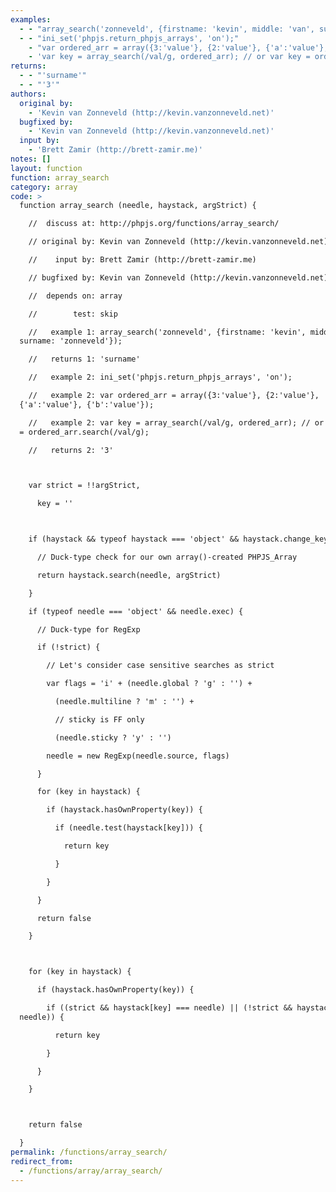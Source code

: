 ```yaml
---
examples:
  - - "array_search('zonneveld', {firstname: 'kevin', middle: 'van', surname: 'zonneveld'});"
  - - "ini_set('phpjs.return_phpjs_arrays', 'on');"
    - "var ordered_arr = array({3:'value'}, {2:'value'}, {'a':'value'}, {'b':'value'});"
    - 'var key = array_search(/val/g, ordered_arr); // or var key = ordered_arr.search(/val/g);'
returns:
  - - "'surname'"
  - - "'3'"
authors:
  original by:
    - 'Kevin van Zonneveld (http://kevin.vanzonneveld.net)'
  bugfixed by:
    - 'Kevin van Zonneveld (http://kevin.vanzonneveld.net)'
  input by:
    - 'Brett Zamir (http://brett-zamir.me)'
notes: []
layout: function
function: array_search
category: array
code: >
  function array_search (needle, haystack, argStrict) {

    //  discuss at: http://phpjs.org/functions/array_search/

    // original by: Kevin van Zonneveld (http://kevin.vanzonneveld.net)

    //    input by: Brett Zamir (http://brett-zamir.me)

    // bugfixed by: Kevin van Zonneveld (http://kevin.vanzonneveld.net)

    //  depends on: array

    //        test: skip

    //   example 1: array_search('zonneveld', {firstname: 'kevin', middle: 'van',
  surname: 'zonneveld'});

    //   returns 1: 'surname'

    //   example 2: ini_set('phpjs.return_phpjs_arrays', 'on');

    //   example 2: var ordered_arr = array({3:'value'}, {2:'value'},
  {'a':'value'}, {'b':'value'});

    //   example 2: var key = array_search(/val/g, ordered_arr); // or var key
  = ordered_arr.search(/val/g);

    //   returns 2: '3'



    var strict = !!argStrict,

      key = ''



    if (haystack && typeof haystack === 'object' && haystack.change_key_case) {

      // Duck-type check for our own array()-created PHPJS_Array

      return haystack.search(needle, argStrict)

    }

    if (typeof needle === 'object' && needle.exec) {

      // Duck-type for RegExp

      if (!strict) {

        // Let's consider case sensitive searches as strict

        var flags = 'i' + (needle.global ? 'g' : '') +

          (needle.multiline ? 'm' : '') +

          // sticky is FF only

          (needle.sticky ? 'y' : '')

        needle = new RegExp(needle.source, flags)

      }

      for (key in haystack) {

        if (haystack.hasOwnProperty(key)) {

          if (needle.test(haystack[key])) {

            return key

          }

        }

      }

      return false

    }



    for (key in haystack) {

      if (haystack.hasOwnProperty(key)) {

        if ((strict && haystack[key] === needle) || (!strict && haystack[key] ==
  needle)) {

          return key

        }

      }

    }



    return false

  }
permalink: /functions/array_search/
redirect_from:
  - /functions/array/array_search/
---
```


<!-- WARNING! This file is auto generated by `npm run web:inject`, do not edit by hand -->
